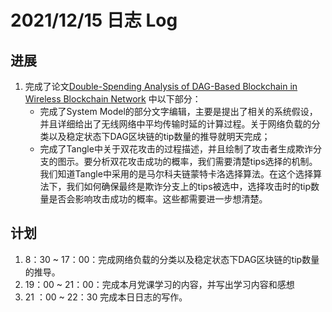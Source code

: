 # 2021/12/15 日志 Log

## 进展

1. 完成了论文[Double-Spending Analysis of DAG-Based Blockchain in Wireless Blockchain Network](./Blockchain/../../PHD%20Papers/Double_Spending%20Analysis%20of%20DAG_based%20Blockchain%20in%20Wireless%20Blockchain%20Network/Double_Spending%20Analysis%20of%20DAG_based%20Blockchain%20in%20Wireless%20Blockchain%20Network.md) 中以下部分：
   * 完成了System Model的部分文字编辑，主要是提出了相关的系统假设，并且详细给出了无线网络中平均传输时延的计算过程。关于网络负载的分类以及稳定状态下DAG区块链的tip数量的推导就明天完成；
   * 完成了Tangle中关于双花攻击的过程描述，并且绘制了攻击者生成欺诈分支的图示。要分析双花攻击成功的概率，我们需要清楚tips选择的机制。我们知道Tangle中采用的是马尔科夫链蒙特卡洛选择算法。在这个选择算法下，我们如何确保最终是欺诈分支上的tips被选中，选择攻击时的tip数量是否会影响攻击成功的概率。这些都需要进一步想清楚。

## 计划

1. 8：30 ~ 17：00：完成网络负载的分类以及稳定状态下DAG区块链的tip数量的推导。
2. 19：00 ~ 21：00：完成本月党课学习的内容，并写出学习内容和感想
3. 21 ：00 ~ 22：30 完成本日日志的写作。